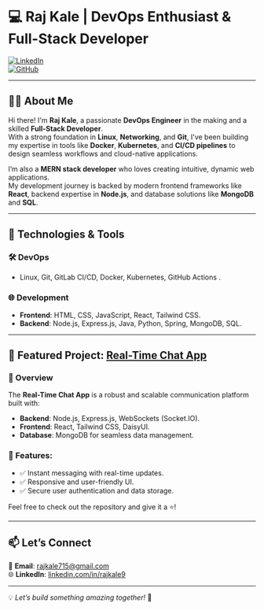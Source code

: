 # 💻 Raj Kale | DevOps Enthusiast & Full-Stack Developer  

[![LinkedIn](https://img.shields.io/badge/LinkedIn-%230077B5.svg?style=flat&logo=linkedin&logoColor=white)](https://www.linkedin.com/in/rajkale9)  
[![GitHub](https://img.shields.io/badge/GitHub-%23181717.svg?style=flat&logo=github&logoColor=white)](https://github.com/raj-kale)  

---

## 👨‍💻 About Me  

Hi there! I'm **Raj Kale**, a passionate **DevOps Engineer** in the making and a skilled **Full-Stack Developer**.  
With a strong foundation in **Linux**, **Networking**, and **Git**, I've been building my expertise in tools like **Docker**, **Kubernetes**, and **CI/CD pipelines** to design seamless workflows and cloud-native applications.  

I’m also a **MERN stack developer** who loves creating intuitive, dynamic web applications.  
My development journey is backed by modern frontend frameworks like **React**, backend expertise in **Node.js**, and database solutions like **MongoDB** and **SQL**.  

  

---

## 🔧 Technologies & Tools  

### 🛠 DevOps  
- Linux, Git, GitLab CI/CD, Docker, Kubernetes, GitHub Actions .  
   

### 🌐 Development  
- **Frontend**: HTML, CSS, JavaScript, React, Tailwind CSS.  
- **Backend**: Node.js, Express.js, Java, Python, Spring, MongoDB, SQL.  
  

---

## 🚀 Featured Project: [Real-Time Chat App](https://github.com/raj-kale/real-time-chat-app.git)  

### 🌟 Overview  
The **Real-Time Chat App** is a robust and scalable communication platform built with:  
- **Backend**: Node.js, Express.js, WebSockets (Socket.IO).  
- **Frontend**: React, Tailwind CSS, DaisyUI.  
- **Database**: MongoDB for seamless data management.  

### 🔑 Features:  
- ✅ Instant messaging with real-time updates.  
- ✅ Responsive and user-friendly UI.  
- ✅ Secure user authentication and data storage.  

Feel free to check out the repository and give it a ⭐!  

---

## 📫 Let’s Connect  

📧 **Email**: [rajkale715@gmail.com](mailto:rajkale715@gmail.com)  
🌐 **LinkedIn**: [linkedin.com/in/rajkale9](https://www.linkedin.com/in/rajkale9)  

---

💡 *Let’s build something amazing together!* 🚀  
